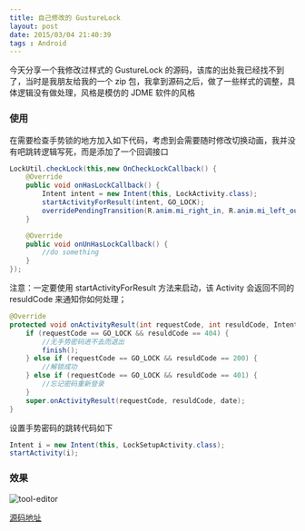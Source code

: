 ```yaml
---
title: 自己修改的 GustureLock
layout: post
date: 2015/03/04 21:40:39
tags : Android
---
```


今天分享一个我修改过样式的 GustureLock 的源码，该库的出处我已经找不到了，当时是我朋友给我的一个 zip 包，我拿到源码之后，做了一些样式的调整，具体逻辑没有做处理，风格是模仿的 JDME 软件的风格

### 使用

在需要检查手势锁的地方加入如下代码，考虑到会需要随时修改切换动画，我并没有吧跳转逻辑写死，而是添加了一个回调接口

```java
LockUtil.checkLock(this,new OnCheckLockCallback() {
    @Override
    public void onHasLockCallback() {
        Intent intent = new Intent(this, LockActivity.class);
        startActivityForResult(intent, GO_LOCK);
        overridePendingTransition(R.anim.mi_right_in, R.anim.mi_left_out);
    }

    @Override
    public void onUnHasLockCallback() {
        //do something
    }
});
```

注意：一定要使用 startActivityForResult 方法来启动，该 Activity 会返回不同的 resuldCode 来通知你如何处理；

```java
@Override
protected void onActivityResult(int requestCode, int resuldCode, Intent date) {
    if (requestCode == GO_LOCK && resuldCode == 404) {
        //无手势密码进不去而退出
        finish();
    } else if (requestCode == GO_LOCK && resuldCode == 200) {
        //解锁成功
    } else if (requestCode == GO_LOCK && resuldCode == 401) {
        //忘记密码重新登录
    }
    super.onActivityResult(requestCode, resuldCode, date);
}
```

设置手势密码的跳转代码如下

```java
Intent i = new Intent(this, LockSetupActivity.class);
startActivity(i);
```

### 效果

![tool-editor](http://oneylt1vv.bkt.clouddn.com/20150304132203.jpg)

[源码地址](https://github.com/BenjyAir/Sack)
